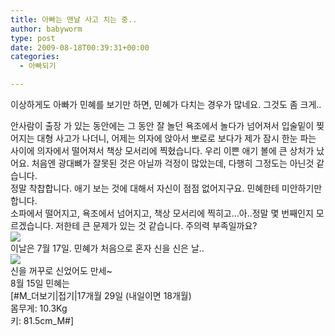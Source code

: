 ```yaml
---
title: 아빠는 맨날 사고 치는 중..
author: babyworm
type: post
date: 2009-08-18T00:39:31+00:00
categories:
  - 아빠되기

---
```

이상하게도 아빠가 민혜를 보기만 하면, 민혜가 다치는 경우가 많네요. 그것도 좀 크게..

<div>
</div>

<div>
  안사람이 출장 가 있는 동안에는 그 동안 잘 놀던 욕조에서 놀다가 넘어져서 입술밑이 찢어지는 대형 사고가 나더니, 어제는 의자에 앉아서 뽀로로 보다가 제가 잠시 한눈 파는 사이에 의자에서 떨어져서 책상 모서리에 찍혔습니다. 우리 이쁜 애기 볼에 큰 상처가 났어요. 처음엔 광대뼈가 잘못된 것은 아닐까 걱정이 많았는데, 다행히 그정도는 아닌것 같습니다.&nbsp;
</div>

<div>
  정말 착찹합니다. 애기 보는 것에 대해서 자신이 점점 없어지구요. 민혜한테 미안하기만 합니다.&nbsp;
</div>

<div>
</div>

<div>
  소파에서 떨어지고, 욕조에서 넘어지고, 책상 모서리에 찍히고&#8230;아..정말 몇 번째인지 모르겠습니다. 저한테 큰 문제가 있는 것 같습니다. 주의력 부족일까요?&nbsp;
</div>

<div>
</div>

<div>
</div>

<div>
  <a href="http://picasaweb.google.co.kr/lh/photo/6r_Z1gPrJ7QeOKon88XMtw?authkey=Gv1sRgCJ6mzMbQl-ilQQ&feat=embedwebsite"><img decoding="async" src="https://i0.wp.com/lh4.ggpht.com/_21F8AiqPShY/Smr96S9Q8yI/AAAAAAAAGF8/V0RCLYL_uFE/s800/DSC_5356.JPG?w=625" data-recalc-dims="1" /></a><br /> 이날은 7월 17일. 민혜가 처음으로 혼자 신을 신은 날..&nbsp;
</div>

<div>
</div>

<div>
  <a href="http://picasaweb.google.co.kr/lh/photo/NtHe-9zg4ST3vny77b5LeQ?authkey=Gv1sRgCJ6mzMbQl-ilQQ&feat=embedwebsite"><img decoding="async" src="https://i0.wp.com/lh3.ggpht.com/_21F8AiqPShY/Smr96iHmB9I/AAAAAAAAGGA/a6btJp994T0/s800/DSC_5358.JPG?w=625" data-recalc-dims="1" /></a><br /> 신을 꺼꾸로 신었어도 만세~
</div>

<div>
</div>

<div>
</div>

<div>
  8월 15일 민혜는
</div>

<div>
  [#M_더보기|접기|17개월 29일 (내일이면 18개월)<br /> 몸무게: 10.3Kg<br /> 키: 81.5cm_M#]
</div>